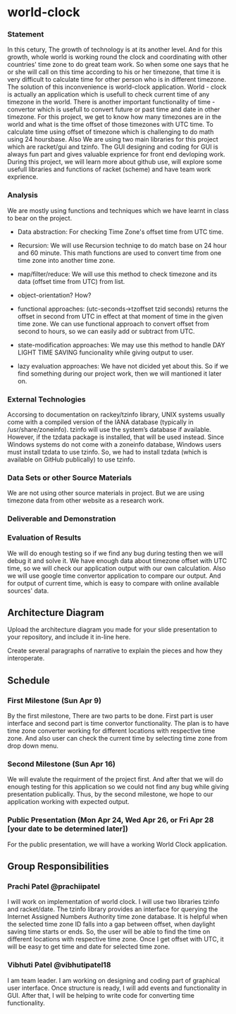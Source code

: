 # world-clock

### Statement
   In this cetury, The growth of technology is at its another level. And for this growth, whole world is working round the clock and
coordinating with other countries' time zone to do great team work. So when some one says that he or she will call on this time according to his or her timezone, that time it is very difficult to calculate time for other person who is in different timezone. The solution of this inconvenience is world-clock application. World - clock is actually an application which is usefull to check current time of any
timezone in the world. There is another important functionality of time - convertor which is usefull to convert future or past time and
date in other timezone. For this project, we get to know how many timezones are in the world and what is the time offset of those
timezones with UTC time. To calculate time using offset of timezone which is challenging to do math using 24 hoursbase. Also We are using two main libraries for this project which are racket/gui and tzinfo. The GUI designing and coding for GUI is always fun part and
gives valuable exprience for front end devloping work. During this project, we will learn more about github use, will explore some usefull libraries and functions of racket (scheme) and have team work exprience.   

### Analysis
We are mostly using functions and techniques which we have learnt in class to bear on the project. 

- Data abstraction:
  For checking Time Zone's offset time from UTC time.

- Recursion: 
  We will use Recursion techniqe to do match base on 24 hour and 60 minute. This math functions are used to convert time from one time
  zone into another time zone.
  
- map/filter/reduce:
  We will use this method to check timezone and its data (offset time from UTC) from list.
  
- object-orientation? How?

- functional approaches:
 (utc-seconds->tzoffset tzid seconds) returns the offset in second from UTC in effect at that moment of time in the given time zone. We   can use functional approach to convert offset from second to hours, so we can easily add or subtract from UTC.  

- state-modification approaches: 
  We may use this method to handle DAY LIGHT TIME SAVING funcionality while giving output to user. 

- lazy evaluation approaches:
  We have not dicided yet about this. So if we find something during our project work, then we will mantioned it later on.
 

### External Technologies
Accorsing to documentation on rackey/tzinfo library, UNIX systems usually come with a compiled version of the IANA database (typically in
/usr/share/zoneinfo). tzinfo will use the system’s database if available. However, if the tzdata package is installed, that will be used
instead. Since Windows systems do not come with a zoneinfo database, Windows users must install tzdata to use tzinfo. So, we had to
install tzdata (which is available on GitHub publically) to use tzinfo. 

### Data Sets or other Source Materials
We are not using other source materials in project. But we are using timezone data from other website as a research work.

### Deliverable and Demonstration

### Evaluation of Results
We will do enough testing so if we find any bug during testing then we will debug it and solve it. We have enough data about timezone
offset with UTC time, so we will check our application output with our own calculation. Also we will use google time convertor application
to compare our output. And for output of current time, which is easy to compare with online available sources' data.

## Architecture Diagram
Upload the architecture diagram you made for your slide presentation to your repository, and include it in-line here.

Create several paragraphs of narrative to explain the pieces and how they interoperate.

## Schedule

### First Milestone (Sun Apr 9)
By the first milestone, There are two parts to be done. First part is user interface and second part is time convertor functionality.
The plan is to have time zone converter working for different locations with respective time zone. And also user can check the current
time by selecting time zone from drop down menu. 

### Second Milestone (Sun Apr 16)
We will evalute the requirment of the project first. And after that we will do enough testing for this application so we could not find
any bug while giving presentation publically. Thus, by the second milestone, we hope to our application working with expected output. 

### Public Presentation (Mon Apr 24, Wed Apr 26, or Fri Apr 28 [your date to be determined later])
For the public presentation, we will have a working World Clock application.

## Group Responsibilities

### Prachi Patel @prachiipatel
I will work on implementation of world clock. I will use two libraries tzinfo and racket/date. The tzinfo library provides an interface for querying the Internet Assigned Numbers Authority time zone database. It is helpful when the selected time zone ID falls into a gap between offset, when daylight saving time starts or ends. So, the user will be able to find the time on different locations with respective time zone. Once I get offset with UTC, it will be easy to get time and date for selected time zone. 

### Vibhuti Patel @vibhutipatel18 
I am team leader. I am working on designing and coding part of graphical user interface. Once structure is ready, I will
add events and functionality in GUI. After that, I will be helping to write code for converting time functionality.   
